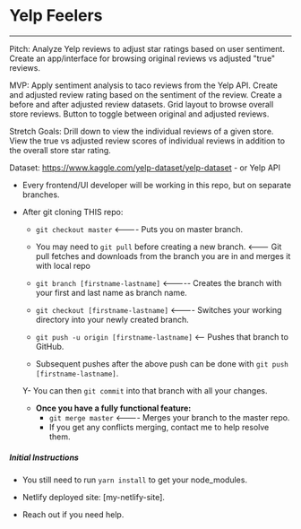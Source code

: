 # Yelp Feelers
___

Pitch: Analyze Yelp reviews to adjust star ratings based on user sentiment. Create an app/interface for browsing original reviews vs adjusted "true" reviews.

MVP: Apply sentiment analysis to taco reviews from the Yelp API. Create and adjusted review rating based on the sentiment of the review. Create a before and after adjusted review datasets. Grid layout to browse overall store reviews. Button to toggle between original and adjusted reviews.

Stretch Goals:  Drill down to view the individual reviews of a given store. View the true vs adjusted review scores of individual reviews in addition to the overall store star rating.

Dataset: https://www.kaggle.com/yelp-dataset/yelp-dataset - or Yelp API


- Every frontend/UI developer will be working in this repo, but on separate branches.

- After git cloning THIS repo:
   - `git checkout master` <---- Puts you on master branch.

   - You may need to `git pull` before creating a new branch. <--- Git pull fetches and downloads from the branch you are in and merges it with local repo
   
  - `git branch [firstname-lastname]` <-----  Creates the branch with your first and last name as branch name. 
     
  - `git checkout [firstname-lastname]` <---- Switches your working directory into your newly created branch.
  
  - `git push -u origin [firstname-lastname]` <-- Pushes that branch to GitHub.
  - Subsequent pushes after the above push can be done with `git push [firstname-lastname]`.
   
   Y- You can then `git commit` into that branch with all your changes.

   - **Once you have a fully functional feature:**
      -  `git merge master` <---- Merges your branch to the master repo.
      -  If you get any conflicts merging, contact me to help resolve them.


##### Initial Instructions

- You still need to run `yarn install` to get your node_modules.

- Netlify deployed site: [my-netlify-site].

- Reach out if you need help.

